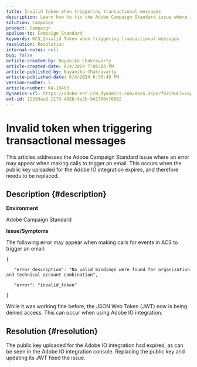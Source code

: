 ```yaml
---
title: Invalid token when triggering transactional messages
description: Learn how to fix the Adobe Campaign Standard issue where JSON Web Token is being denied access.
solution: Campaign
product: Campaign
applies-to: Campaign Standard
keywords: KCS,Invalid Token when triggering transactional messages
resolution: Resolution
internal-notes: null
bug: false
article-created-by: Nayanika Chakravarty
article-created-date: 6/4/2024 7:06:03 PM
article-published-by: Nayanika Chakravarty
article-published-date: 6/4/2024 8:30:49 PM
version-number: 5
article-number: KA-19403
dynamics-url: https://adobe-ent.crm.dynamics.com/main.aspx?forceUCI=1&pagetype=entityrecord&etn=knowledgearticle&id=a7b9147c-a522-ef11-840a-002248092444
exl-id: 12339aa8-2179-408b-9e2b-941750cf6062
---
```

# Invalid token when triggering transactional messages


This articles addresses the Adobe Campaign Standard issue where an error may appear when making calls to trigger an email. This occurs when the public key uploaded for the Adobe IO integration expires, and therefore needs to be replaced.

## Description {#description}


<b>Environment</b>

Adobe Campaign Standard

<b>Issue/Symptoms</b>

The following error may appear when making calls for events in ACS to trigger an email:






```
{

   "error_description": "No valid bindings were found for organization and technical account combination",

   "error": "invalid_token"

}
```






While it was working fine before, the JSON Web Token (JWT) now is being denied access. This can occur when using Adobe IO integration.


## Resolution {#resolution}


The public key uploaded for the Adobe IO integration had expired, as can be seen in the Adobe IO integration console. Replacing the public key and updating its JWT fixed the issue.
